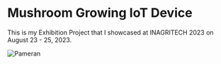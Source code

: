 # Mushroom Growing IoT Device
This is my Exhibition Project that I showcased at INAGRITECH 2023 on August 23 - 25, 2023.

![Pameran](https://github.com/farahsabila/grow-mushroom-v3/assets/75570264/cf9f72df-1874-4b5e-aa44-3b0c2dde127a)
